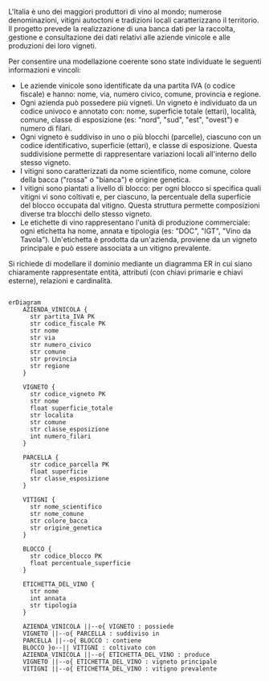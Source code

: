L'Italia è uno dei maggiori produttori di vino al mondo; numerose denominazioni, vitigni autoctoni e tradizioni locali caratterizzano il territorio. Il progetto prevede la realizzazione di una banca dati per la raccolta, gestione e consultazione dei dati relativi alle aziende vinicole e alle produzioni dei loro vigneti.

Per consentire una modellazione coerente sono state individuate le seguenti informazioni e vincoli:

- Le aziende vinicole sono identificate da una partita IVA (o codice fiscale) e hanno: nome, via, numero civico, comune, provincia e regione.
- Ogni azienda può possedere più vigneti. Un vigneto è individuato da un codice univoco e annotato con: nome, superficie totale (ettari), località, comune, classe di esposizione (es: "nord", "sud", "est", "ovest") e numero di filari.
- Ogni vigneto è suddiviso in uno o più blocchi (parcelle), ciascuno con un codice identificativo, superficie (ettari), e classe di esposizione. Questa suddivisione permette di rappresentare variazioni locali all'interno dello stesso vigneto.
- I vitigni sono caratterizzati da nome scientifico, nome comune, colore della bacca ("rossa" o "bianca") e origine genetica.
- I vitigni sono piantati a livello di blocco: per ogni blocco si specifica quali vitigni vi sono coltivati e, per ciascuno, la percentuale della superficie del blocco occupata dal vitigno. Questa struttura permette composizioni diverse tra blocchi dello stesso vigneto.
- Le etichette di vino rappresentano l'unità di produzione commerciale: ogni etichetta ha nome, annata e tipologia (es: "DOC", "IGT", "Vino da Tavola"). Un'etichetta è prodotta da un'azienda, proviene da un vigneto principale e può essere associata a un vitigno prevalente.

Si richiede di modellare il dominio mediante un diagramma ER in cui siano chiaramente rappresentate entità, attributi (con chiavi primarie e chiavi esterne), relazioni e cardinalità.

```mermaid

erDiagram
    AZIENDA_VINICOLA {
      str partita_IVA PK
      str codice_fiscale PK
      str nome
      str via
      str numero_civico
      str comune
      str provincia
      str regione
    }

    VIGNETO {
      str codice_vigneto PK
      str nome
      float superficie_totale
      str localita
      str comune
      str classe_esposizione
      int numero_filari
    }

    PARCELLA {
      str codice_parcella PK
      float superficie
      str classe_esposizione
    }

    VITIGNI {
      str nome_scientifico
      str nome_comune
      str colore_bacca
      str origine_genetica
    }

    BLOCCO {
      str codice_blocco PK
      float percentuale_superficie
    }

    ETICHETTA_DEL_VINO {
      str nome
      int annata
      str tipologia
    }

    AZIENDA_VINICOLA ||--o{ VIGNETO : possiede
    VIGNETO ||--o{ PARCELLA : suddiviso in
    PARCELLA ||--o{ BLOCCO : contiene
    BLOCCO }o--|| VITIGNI : coltivato con
    AZIENDA_VINICOLA ||--o{ ETICHETTA_DEL_VINO : produce
    VIGNETO ||--o{ ETICHETTA_DEL_VINO : vigneto principale
    VITIGNI ||--o{ ETICHETTA_DEL_VINO : vitigno prevalente
```